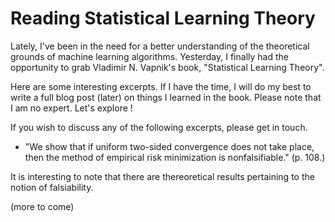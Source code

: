 # Reading Statistical Learning Theory

Lately, I've been in the need for a better understanding of the theoretical grounds of machine learning algorithms. Yesterday, I finally had the opportunity to grab Vladimir N. Vapnik's book, "Statistical Learning Theory".

Here are some interesting excerpts. If I have the time, I will do my best to write a full blog post (later) on things I learned in the book. Please note that I am no expert. Let's explore !

If you wish to discuss any of the following excerpts, please get in touch.

* "We show that if uniform two-sided convergence does not take place, then the method of empirical risk minimization is nonfalsifiable." (p. 108.) 

It is interesting to note that there are thereoretical results pertaining to the notion of falsiability.

(more to come)
